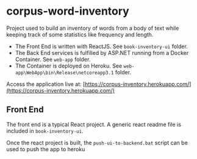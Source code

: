 # corpus-word-inventory
Project used to build an inventory of words from a body of text while keeping track of some statistics like frequency and length.


  - The Front End is written with ReactJS. See ``book-inventory-ui`` folder.
  - The Back End services is fulfilled by ASP.NET running from a Docker Container. See ``web-app`` folder.
  - The Container is deployed on Heroku. See ``web-app\WebApp\bin\Release\netcoreapp3.1`` folder.


Access the application live at: [https://corpus-inventory.herokuapp.com/](https://corpus-inventory.herokuapp.com/)


## Front End
The front end is a typical React project. A generic react readme file is included in ``book-inventory-ui``.

Once the react project is built, the ``push-ui-to-backend.bat`` script can be used to push the app to heroku